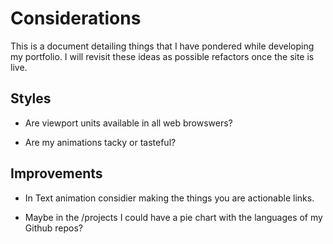 # Considerations

This is a document detailing things that I have pondered while developing my portfolio. I will revisit these ideas as possible refactors once the site is live.

## Styles

- Are viewport units available in all web browswers?

- Are my animations tacky or tasteful?

## Improvements

- In Text animation considier making the things you are actionable links.

- Maybe in the /projects I could have a pie chart with the languages of my Github repos?
